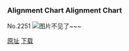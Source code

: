 ### Alignment Chart Alignment Chart
No.2251
![图片不见了~~~](https://imgs.xkcd.com/comics/alignment_chart_alignment_chart.png)

[原址](https://xkcd.com//2251) [下载](https://imgs.xkcd.com/comics/alignment_chart_alignment_chart.png)

